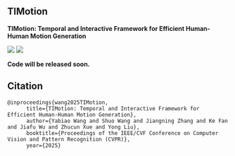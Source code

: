 ## TIMotion
**TIMotion: Temporal and Interactive Framework for Efficient Human-Human Motion Generation**

<a href='https://aigc-explorer.github.io/TIMotion-page/'><img src='https://img.shields.io/badge/Project-Page-Green'></a> <a href='https://arxiv.org/abs/2408.17135'><img src='https://img.shields.io/badge/Paper-Arxiv-red'></a> 

**Code will be released soon.** 

  
## Citation	

```
@inproceedings{wang2025TIMotion,
      title={TIMotion: Temporal and Interactive Framework for Efficient Human-Human Motion Generation}, 
      author={Yabiao Wang and Shuo Wang and Jiangning Zhang and Ke Fan and Jiafu Wu and Zhucun Xue and Yong Liu},
      booktitle={Proceedings of the IEEE/CVF Conference on Computer Vision and Pattern Recognition (CVPR)},
      year={2025}
```
